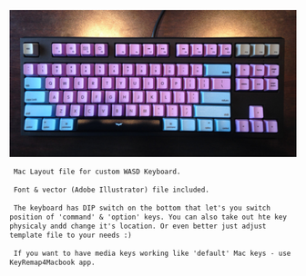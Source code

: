 ![Alt text](wasd.JPG "Example")

     Mac Layout file for custom WASD Keyboard.
     
     Font & vector (Adobe Illustrator) file included.
     
     The keyboard has DIP switch on the bottom that let's you switch position of 'command' & 'option' keys. You can also take out hte key physicaly andd change it's location. Or even better just adjust template file to your needs :)
     
     If you want to have media keys working like 'default' Mac keys - use KeyRemap4Macbook app.